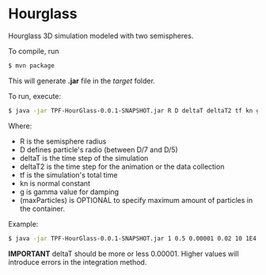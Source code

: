 # Hourglass

Hourglass 3D simulation modeled with two semispheres. 

To compile, run

```bash
$ mvn package
```

This will generate **.jar** file in the *target* folder.

To run, execute:

```bash
$ java -jar TPF-HourGlass-0.0.1-SNAPSHOT.jar R D deltaT deltaT2 tf kn g (maxParticles)
```

Where:
* R is the semisphere radius
* D defines particle's radio (between D/7 and D/5)
* deltaT is the time step of the simulation
* deltaT2 is the time step for the animation or the data collection
* tf is the simulation's total time
* kn is normal constant
* g is gamma value for damping
* (maxParticles) is OPTIONAL to specify maximum amount of particles in the container.

Example:

```bash
$ java -jar TPF-HourGlass-0.0.1-SNAPSHOT.jar 1 0.5 0.00001 0.02 10 1E4 100 1
```

**IMPORTANT** deltaT should be more or less 0.00001. Higher values will introduce errors in the integration method.

